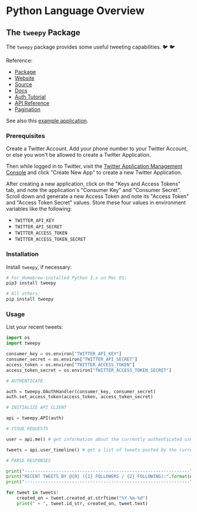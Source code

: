 # Python Language Overview

## The `tweepy` Package

The `tweepy` package provides some useful tweeting capabilities. :bird: :bird:

Reference:

  + [Package](https://pypi.python.org/pypi/tweepy/3.5.0)
  + [Website](http://www.tweepy.org/)
  + [Source](https://github.com/tweepy/tweepy)
  + [Docs](http://tweepy.readthedocs.io/en/v3.5.0/)
  + [Auth Tutorial](http://tweepy.readthedocs.io/en/v3.5.0/auth_tutorial.html#auth-tutorial)
  + [API Reference](http://tweepy.readthedocs.io/en/v3.5.0/api.html#api-reference)
  + [Pagination](http://tweepy.readthedocs.io/en/v3.5.0/code_snippet.html#pagination)

See also this [example application](https://github.com/s2t2/tweet-tweet-py).

### Prerequisites

Create a Twitter Account. Add your phone number to your Twitter Account, or else you won't be allowed to create a Twitter Application.

Then while logged in to Twitter, visit the [Twitter Application Management Console](https://apps.twitter.com/) and click "Create New App" to create a new Twitter Application.

After creating a new application, click on the "Keys and Access Tokens" tab, and note the application's "Consumer Key" and "Consumer Secret". Scroll down and generate a new Access Token and note its "Access Token" and "Access Token Secret" values. Store these four values in environment variables like the following:

  + `TWITTER_API_KEY`
  + `TWITTER_API_SECRET`
  + `TWITTER_ACCESS_TOKEN`
  + `TWITTER_ACCESS_TOKEN_SECRET`

### Installation

Install `tweepy`, if necessary:

```` sh
# For Homebrew-installed Python 3.x on Mac OS:
pip3 install tweepy

# All others:
pip install tweepy
````

### Usage

List your recent tweets:

```python
import os
import tweepy

consumer_key = os.environ["TWITTER_API_KEY"]
consumer_secret = os.environ["TWITTER_API_SECRET"]
access_token = os.environ["TWITTER_ACCESS_TOKEN"]
access_token_secret = os.environ["TWITTER_ACCESS_TOKEN_SECRET"]

# AUTHENTICATE

auth = tweepy.OAuthHandler(consumer_key, consumer_secret)
auth.set_access_token(access_token, access_token_secret)

# INITIALIZE API CLIENT

api = tweepy.API(auth)

# ISSUE REQUESTS

user = api.me() # get information about the currently authenticated user

tweets = api.user_timeline() # get a list of tweets posted by the currently authenticated user

# PARSE RESPONSES

print("---------------------------------------------------------------")
print("RECENT TWEETS BY @{0} ({1} FOLLOWERS / {2} FOLLOWING):".format(user.screen_name, user.followers_count, user.friends_count))
print("---------------------------------------------------------------")

for tweet in tweets:
    created_on = tweet.created_at.strftime("%Y-%m-%d")
    print(" + ", tweet.id_str, created_on, tweet.text)
```
